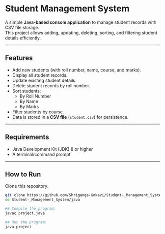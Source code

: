 # Student Management System

A simple **Java-based console application** to manage student records with CSV file storage.  
This project allows adding, updating, deleting, sorting, and filtering student details efficiently.

---

## Features
- Add new students (with roll number, name, course, and marks).
- Display all student records.
- Update existing student details.
- Delete student records by roll number.
- Sort students:
  - By Roll Number
  - By Name
  - By Marks
- Filter students by course.
- Data is stored in a **CSV file** (`student.csv`) for persistence.

---

## Requirements
- Java Development Kit (JDK) 8 or higher
- A terminal/command prompt

---
## How to Run

 Clone this repository:
   ```bash
   git clone https://github.com/Shriganga-Gokavi/Student-_Management_System.git
   cd Student-_Management_System/java

## Compile the program:
javac project.java

## Run the program:
java project

